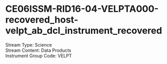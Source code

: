 # CE06ISSM-RID16-04-VELPTA000-recovered_host-velpt_ab_dcl_instrument_recovered

Stream Type: Science<br>
Stream Content: Data Products<br>
Instrument Group Code: VELPT<br>
